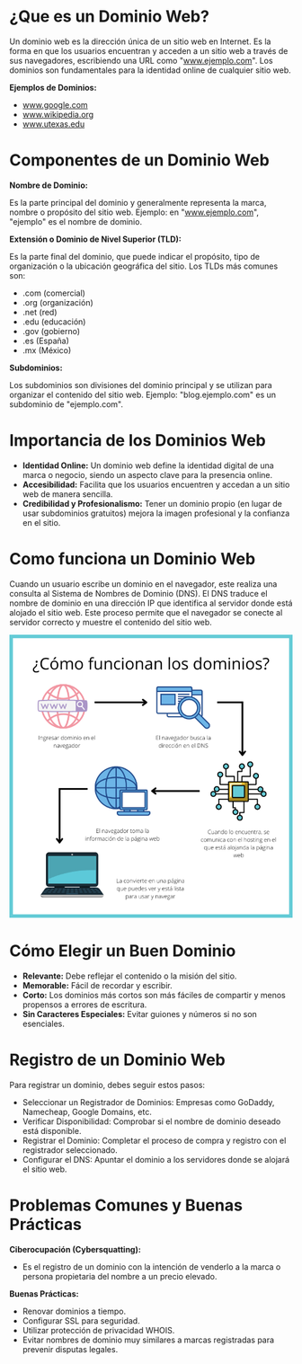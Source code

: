 # ¿Que es un Dominio Web?
Un dominio web es la dirección única de un sitio web en Internet. Es la forma en que los usuarios encuentran y acceden a un sitio web a través de sus navegadores, escribiendo una URL como "www.ejemplo.com". Los dominios son fundamentales para la identidad online de cualquier sitio web.

**Ejemplos de Dominios:**
- www.google.com
- www.wikipedia.org
- www.utexas.edu

# Componentes de un Dominio Web
**Nombre de Dominio:**

Es la parte principal del dominio y generalmente representa la marca, nombre o propósito del sitio web. Ejemplo: en "www.ejemplo.com", "ejemplo" es el nombre de dominio.

**Extensión o Dominio de Nivel Superior (TLD):**

Es la parte final del dominio, que puede indicar el propósito, tipo de organización o la ubicación geográfica del sitio. Los TLDs más comunes son:
- .com (comercial)
- .org (organización)
- .net (red)
- .edu (educación)
- .gov (gobierno)
- .es (España)
- .mx (México)

**Subdominios:**

Los subdominios son divisiones del dominio principal y se utilizan para organizar el contenido del sitio web. Ejemplo: "blog.ejemplo.com" es un subdominio de "ejemplo.com".

# Importancia de los Dominios Web
* **Identidad Online:** Un dominio web define la identidad digital de una marca o negocio, siendo un aspecto clave para la presencia online.
* **Accesibilidad:** Facilita que los usuarios encuentren y accedan a un sitio web de manera sencilla.
* **Credibilidad y Profesionalismo:** Tener un dominio propio (en lugar de usar subdominios gratuitos) mejora la imagen profesional y la confianza en el sitio.

# Como funciona un Dominio Web
Cuando un usuario escribe un dominio en el navegador, este realiza una consulta al Sistema de Nombres de Dominio (DNS). El DNS traduce el nombre de dominio en una dirección IP que identifica al servidor donde está alojado el sitio web. Este proceso permite que el navegador se conecte al servidor correcto y muestre el contenido del sitio web.

![Como funciona un dominio web](/img/como-funcionan-dominios.jpg)

# Cómo Elegir un Buen Dominio
* **Relevante:** Debe reflejar el contenido o la misión del sitio.
* **Memorable:** Fácil de recordar y escribir.
* **Corto:** Los dominios más cortos son más fáciles de compartir y menos propensos a errores de escritura.
* **Sin Caracteres Especiales:** Evitar guiones y números si no son esenciales.

# Registro de un Dominio Web

Para registrar un dominio, debes seguir estos pasos:

- Seleccionar un Registrador de Dominios: Empresas como GoDaddy, Namecheap, Google Domains, etc.
- Verificar Disponibilidad: Comprobar si el nombre de dominio deseado está disponible.
- Registrar el Dominio: Completar el proceso de compra y registro con el registrador seleccionado.
- Configurar el DNS: Apuntar el dominio a los servidores donde se alojará el sitio web.

# Problemas Comunes y Buenas Prácticas
**Ciberocupación (Cybersquatting):**
- Es el registro de un dominio con la intención de venderlo a la marca o persona propietaria del nombre a un precio elevado.

**Buenas Prácticas:**
- Renovar dominios a tiempo.
- Configurar SSL para seguridad.
- Utilizar protección de privacidad WHOIS.
- Evitar nombres de dominio muy similares a marcas registradas para prevenir disputas legales.
